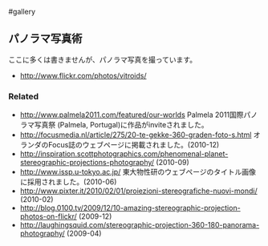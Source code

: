 #gallery


## パノラマ写真術

ここに多くは書きませんが、パノラマ写真を撮っています。

* http://www.flickr.com/photos/vitroids/



### Related

* http://www.palmela2011.com/featured/our-worlds Palmela 2011国際パノラマ写真祭 (Palmela, Portugal)に作品がinviteされました。
* http://focusmedia.nl/article/275/20-te-gekke-360-graden-foto-s.html オランダのFocus誌のウェブページに掲載されました。(2010-12)
* http://inspiration.scottphotographics.com/phenomenal-planet-stereographic-projections-photography/ (2010-09)
* http://www.issp.u-tokyo.ac.jp/ 東大物性研のウェブページのタイトル画像に採用されました。(2010-06)
* http://www.pixter.it/2010/02/01/proiezioni-stereografiche-nuovi-mondi/ (2010-02)
* http://blog.0100.tv/2009/12/10-amazing-stereographic-projection-photos-on-flickr/ (2009-12)
* http://laughingsquid.com/stereographic-projection-360-180-panorama-photography/ (2009-04)


